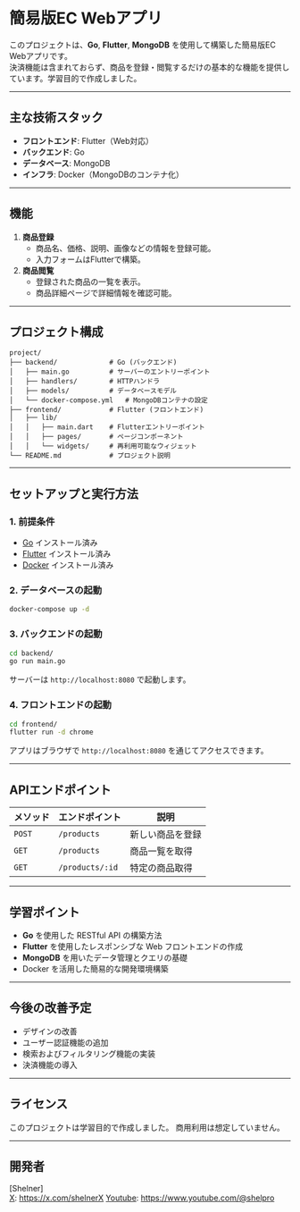 # 簡易版EC Webアプリ

このプロジェクトは、**Go**, **Flutter**, **MongoDB** を使用して構築した簡易版EC Webアプリです。  
決済機能は含まれておらず、商品を登録・閲覧するだけの基本的な機能を提供しています。学習目的で作成しました。

---

## 主な技術スタック

- **フロントエンド**: Flutter（Web対応）
- **バックエンド**: Go
- **データベース**: MongoDB
- **インフラ**: Docker（MongoDBのコンテナ化）

---

## 機能

1. **商品登録**
   - 商品名、価格、説明、画像などの情報を登録可能。
   - 入力フォームはFlutterで構築。
2. **商品閲覧**
   - 登録された商品の一覧を表示。
   - 商品詳細ページで詳細情報を確認可能。

---

## プロジェクト構成

```
project/
├── backend/             # Go (バックエンド)
│   ├── main.go          # サーバーのエントリーポイント
│   ├── handlers/        # HTTPハンドラ
│   ├── models/          # データベースモデル
│   └── docker-compose.yml   # MongoDBコンテナの設定
├── frontend/            # Flutter (フロントエンド)
│   ├── lib/
│   │   ├── main.dart    # Flutterエントリーポイント
│   │   ├── pages/       # ページコンポーネント
│   │   └── widgets/     # 再利用可能なウィジェット
└── README.md            # プロジェクト説明
```

---

## セットアップと実行方法

### 1. 前提条件

- [Go](https://golang.org/) インストール済み
- [Flutter](https://flutter.dev/) インストール済み
- [Docker](https://www.docker.com/) インストール済み

### 2. データベースの起動

```bash
docker-compose up -d
```

### 3. バックエンドの起動

```bash
cd backend/
go run main.go
```

サーバーは `http://localhost:8080` で起動します。

### 4. フロントエンドの起動

```bash
cd frontend/
flutter run -d chrome
```

アプリはブラウザで `http://localhost:8080` を通じてアクセスできます。

---

## APIエンドポイント

| メソッド | エンドポイント        | 説明             |
| -------- | --------------------- | ---------------- |
| `POST`   | `/products`           | 新しい商品を登録 |
| `GET`    | `/products`           | 商品一覧を取得   |
| `GET`    | `/products/:id`       | 特定の商品取得   |

---

## 学習ポイント

- **Go** を使用した RESTful API の構築方法
- **Flutter** を使用したレスポンシブな Web フロントエンドの作成
- **MongoDB** を用いたデータ管理とクエリの基礎
- Docker を活用した簡易的な開発環境構築

---

## 今後の改善予定

- デザインの改善
- ユーザー認証機能の追加
- 検索およびフィルタリング機能の実装
- 決済機能の導入

---

## ライセンス

このプロジェクトは学習目的で作成しました。
商用利用は想定していません。

---

## 開発者

[Shelner]   
[X](https://x.com/shelnerX): https://x.com/shelnerX
[Youtube](https://www.youtube.com/@shelpro): https://www.youtube.com/@shelpro
